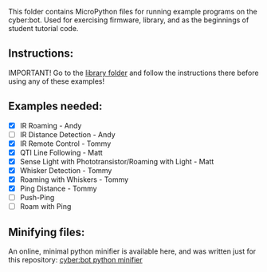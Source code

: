This folder contains MicroPython files for running example programs on the cyber:bot.  Used for exercising firmware, library, and as the beginnings of student tutorial code.

## Instructions:
IMPORTANT! Go to the [library folder](https://github.com/parallaxinc/cyberbot/tree/master/library) and follow the instructions there before using any of these examples!

## Examples needed:
- [x] IR Roaming - Andy
- [ ] IR Distance Detection - Andy
- [x] IR Remote Control - Tommy
- [x] QTI Line Following - Matt
- [x] Sense Light with Phototransistor/Roaming with Light - Matt
- [x] Whisker Detection - Tommy
- [X] Roaming with Whiskers - Tommy
- [x] Ping Distance - Tommy
- [ ] Push-Ping
- [ ] Roam with Ping

## Minifying files:
An online, minimal python minifier is available here, and was written just for this repository:
[cyber:bot python minifier](http://jsfiddle.net/7pvxfurL/2/)
